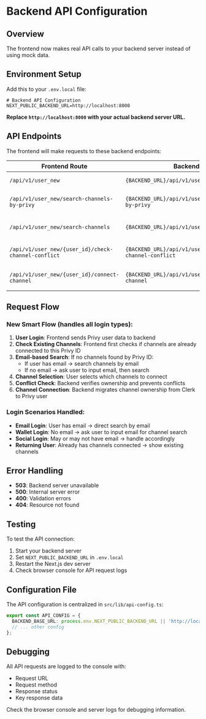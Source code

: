 # Backend API Configuration

## Overview
The frontend now makes real API calls to your backend server instead of using mock data.

## Environment Setup

Add this to your `.env.local` file:

```env
# Backend API Configuration
NEXT_PUBLIC_BACKEND_URL=http://localhost:8000
```

**Replace `http://localhost:8000` with your actual backend server URL.**

## API Endpoints

The frontend will make requests to these backend endpoints:

| Frontend Route | Backend Endpoint | Method | Purpose |
|---------------|------------------|--------|---------|
| `/api/v1/user_new` | `{BACKEND_URL}/api/v1/user_new` | POST | Create/update Privy user |
| `/api/v1/user_new/search-channels-by-privy` | `{BACKEND_URL}/api/v1/user_new/search-channels-by-privy` | POST | Search channels by Privy ID |
| `/api/v1/user_new/search-channels` | `{BACKEND_URL}/api/v1/user_new/search-channels` | POST | Search channels by email |
| `/api/v1/user_new/{user_id}/check-channel-conflict` | `{BACKEND_URL}/api/v1/user_new/{user_id}/check-channel-conflict` | POST | Check channel conflicts |
| `/api/v1/user_new/{user_id}/connect-channel` | `{BACKEND_URL}/api/v1/user_new/{user_id}/connect-channel` | POST | Connect channel to user |

## Request Flow

### New Smart Flow (handles all login types):

1. **User Login**: Frontend sends Privy user data to backend
2. **Check Existing Channels**: Frontend first checks if channels are already connected to this Privy ID
3. **Email-based Search**: If no channels found by Privy ID:
   - If user has email → search channels by email
   - If no email → ask user to input email, then search
4. **Channel Selection**: User selects which channels to connect
5. **Conflict Check**: Backend verifies ownership and prevents conflicts
6. **Channel Connection**: Backend migrates channel ownership from Clerk to Privy user

### Login Scenarios Handled:

- **Email Login**: User has email → direct search by email
- **Wallet Login**: No email → ask user to input email for channel search
- **Social Login**: May or may not have email → handle accordingly
- **Returning User**: Already has channels connected → show existing channels

## Error Handling

- **503**: Backend server unavailable
- **500**: Internal server error
- **400**: Validation errors
- **404**: Resource not found

## Testing

To test the API connection:

1. Start your backend server
2. Set `NEXT_PUBLIC_BACKEND_URL` in `.env.local`
3. Restart the Next.js dev server
4. Check browser console for API request logs

## Configuration File

The API configuration is centralized in `src/lib/api-config.ts`:

```typescript
export const API_CONFIG = {
  BACKEND_BASE_URL: process.env.NEXT_PUBLIC_BACKEND_URL || 'http://localhost:8000',
  // ... other config
};
```

## Debugging

All API requests are logged to the console with:
- Request URL
- Request method
- Response status
- Key response data

Check the browser console and server logs for debugging information.
